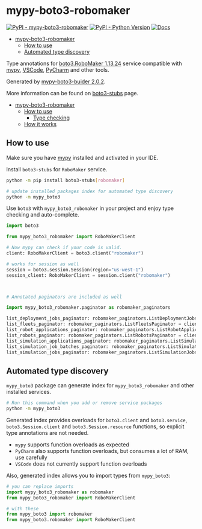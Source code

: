 # mypy-boto3-robomaker

[![PyPI - mypy-boto3-robomaker](https://img.shields.io/pypi/v/mypy-boto3-robomaker.svg?color=blue)](https://pypi.org/project/mypy-boto3-robomaker)
[![PyPI - Python Version](https://img.shields.io/pypi/pyversions/mypy-boto3-robomaker.svg?color=blue)](https://pypi.org/project/mypy-boto3-robomaker)
[![Docs](https://img.shields.io/readthedocs/mypy-boto3-builder.svg?color=blue)](https://mypy-boto3-builder.readthedocs.io/)

- [mypy-boto3-robomaker](#mypy-boto3-robomaker)
  - [How to use](#how-to-use)
  - [Automated type discovery](#automated-type-discovery)


Type annotations for
[boto3.RoboMaker 1.13.24](https://boto3.amazonaws.com/v1/documentation/api/1.13.24/reference/services/robomaker.html#RoboMaker) service
compatible with [mypy](https://github.com/python/mypy), [VSCode](https://code.visualstudio.com/),
[PyCharm](https://www.jetbrains.com/pycharm/) and other tools.

Generated by [mypy-boto3-buider 2.0.2](https://github.com/vemel/mypy_boto3_builder).

More information can be found on [boto3-stubs](https://pypi.org/project/boto3-stubs/) page.

- [mypy-boto3-robomaker](#mypy-boto3-robomaker)
  - [How to use](#how-to-use)
    - [Type checking](#type-checking)
  - [How it works](#how-it-works)

## How to use

Make sure you have [mypy](https://github.com/python/mypy) installed and activated in your IDE.

Install `boto3-stubs` for `RoboMaker` service.

```bash
python -m pip install boto3-stubs[robomaker]

# update installed packages index for automated type discovery
python -m mypy_boto3
```

Use `boto3` with `mypy_boto3_robomaker` in your project and enjoy type checking and auto-complete.

```python
import boto3

from mypy_boto3_robomaker import RoboMakerClient

# Now mypy can check if your code is valid.
client: RoboMakerClient = boto3.client("robomaker")

# works for session as well
session = boto3.session.Session(region="us-west-1")
session_client: RoboMakerClient = session.client("robomaker")



# Annotated paginators are included as well

import mypy_boto3_robomaker.paginator as robomaker_paginators

list_deployment_jobs_paginator: robomaker_paginators.ListDeploymentJobsPaginator = client.get_paginator("list_deployment_jobs")
list_fleets_paginator: robomaker_paginators.ListFleetsPaginator = client.get_paginator("list_fleets")
list_robot_applications_paginator: robomaker_paginators.ListRobotApplicationsPaginator = client.get_paginator("list_robot_applications")
list_robots_paginator: robomaker_paginators.ListRobotsPaginator = client.get_paginator("list_robots")
list_simulation_applications_paginator: robomaker_paginators.ListSimulationApplicationsPaginator = client.get_paginator("list_simulation_applications")
list_simulation_job_batches_paginator: robomaker_paginators.ListSimulationJobBatchesPaginator = client.get_paginator("list_simulation_job_batches")
list_simulation_jobs_paginator: robomaker_paginators.ListSimulationJobsPaginator = client.get_paginator("list_simulation_jobs")
```

## Automated type discovery

`mypy_boto3` package can generate index for `mypy_boto3_robomaker` and other installed services.

```bash
# Run this command when you add or remove service packages
python -m mypy_boto3
```

Generated index provides overloads for `boto3.client` and `boto3.service`,
`boto3.Session.client` and `boto3.Session.resource` functions,
so explicit type annotations are not needed.

- `mypy` supports function overloads as expected
- `PyCharm` also supports function overloads, but consumes a lot of RAM, use carefully
- `VSCode` does not currently support function overloads

Also, generated index allows you to import types from `mypy_boto3`:

```python
# you can replace imports
import mypy_boto3_robomaker as robomaker
from mypy_boto3_robomaker import RoboMakerClient

# with these
from mypy_boto3 import robomaker
from mypy_boto3.robomaker import RoboMakerClient
```